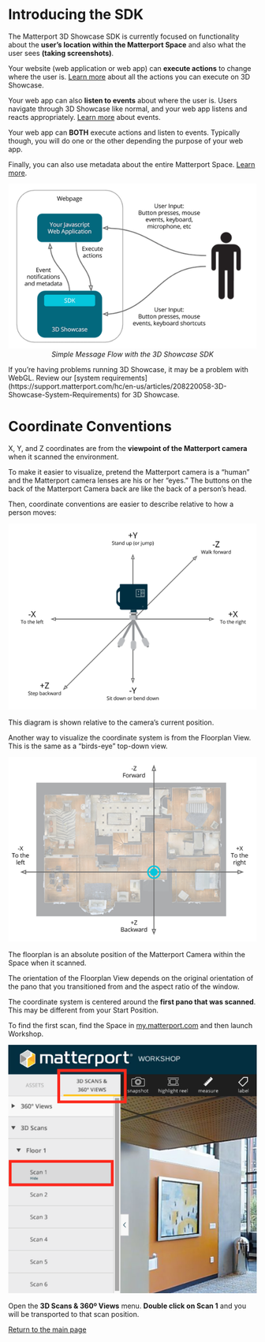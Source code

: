 # Introducing the SDK

The Matterport 3D Showcase SDK is currently focused on functionality about the **user’s location within the Matterport Space** and also what the user sees **(taking screenshots)**.

Your website (web application or web app) can **execute actions** to change where the user is. [Learn more](actions.md) about all the actions you can execute on 3D Showcase.

Your web app can also **listen to events** about where the user is. Users navigate through 3D Showcase like normal, and your web app listens and reacts appropriately. [Learn more](events.md) about events.

Your web app can **BOTH** execute actions and listen to events. Typically though, you will do one or the other depending the purpose of your web app.

Finally, you can also use metadata about the entire Matterport Space. [Learn more](metadata.md).

<p align="center">
  <img src="images/message-flow.png"/><br/>
  <em>Simple Message Flow with the 3D Showcase SDK</em>
</p>

<div class="admonition note"> If you’re having problems running 3D Showcase, it may be a problem with WebGL. Review our [system requirements](https://support.matterport.com/hc/en-us/articles/208220058-3D-Showcase-System-Requirements) for 3D Showcase.</div>


# Coordinate Conventions

X, Y, and Z coordinates are from the **viewpoint of the Matterport camera** when it scanned the environment.

To make it easier to visualize, pretend the Matterport camera is a “human” and the Matterport camera lenses are his or her “eyes.” The buttons on the back of the Matterport Camera back are like the back of a person’s head.

Then, coordinate conventions are easier to describe relative to how a person moves:

<p align="center">
  <img src="images/xyz-coordinate-system.png"/><br/>
</p>

This diagram is shown relative to the camera’s current position.

Another way to visualize the coordinate system is from the Floorplan View. This is the same as a “birds-eye” top-down view.

<p align="center">
  <img src="images/top-down-coordinate-system.png"/><br/>
</p>

<div class="admonition note">The floorplan is an absolute position of the Matterport Camera within the Space when it scanned.

The orientation of the Floorplan View depends on the original orientation of the pano that you transitioned from and the aspect ratio of the window.</div>

The coordinate system is centered around the **first pano that was scanned**. This may be different from your Start Position.

To find the first scan, find the Space in [my.matterport.com](https://my.matterport.com) and then launch Workshop.

<p align="center">
  <img src="/images/first-scan-in-matterport-workshop.png"/><br/>
</p>

Open the **3D Scans & 360º Views** menu. **Double click on Scan 1** and you will be transported to that scan position.


[Return to the main page](index.md)
